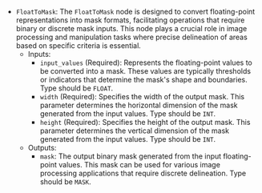 - `FloatToMask`: The `FloatToMask` node is designed to convert floating-point representations into mask formats, facilitating operations that require binary or discrete mask inputs. This node plays a crucial role in image processing and manipulation tasks where precise delineation of areas based on specific criteria is essential.
    - Inputs:
        - `input_values` (Required): Represents the floating-point values to be converted into a mask. These values are typically thresholds or indicators that determine the mask's shape and boundaries. Type should be `FLOAT`.
        - `width` (Required): Specifies the width of the output mask. This parameter determines the horizontal dimension of the mask generated from the input values. Type should be `INT`.
        - `height` (Required): Specifies the height of the output mask. This parameter determines the vertical dimension of the mask generated from the input values. Type should be `INT`.
    - Outputs:
        - `mask`: The output binary mask generated from the input floating-point values. This mask can be used for various image processing applications that require discrete delineation. Type should be `MASK`.
